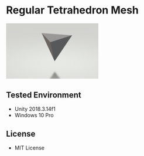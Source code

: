 # Regular Tetrahedron Mesh

<img src="Assets/RegularTetrahedronMesh/Images/RegularTetrahedronMesh.png" width="50%">

## Tested Environment
- Unity 2018.3.14f1
- Windows 10 Pro

## License
- MIT License
